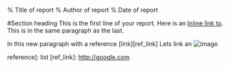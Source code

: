 % Title of report
% Author of report
% Date of report

#Section heading
This is the first line of your report. Here is an [Inline link to](http://google.com).
This is in the same paragraph as the last.

In this new paragraph with a reference [link][ref_link]
Lets link an ![image](images/diagram.jpg)

reference]: list
[ref_link]: http://google.com 
